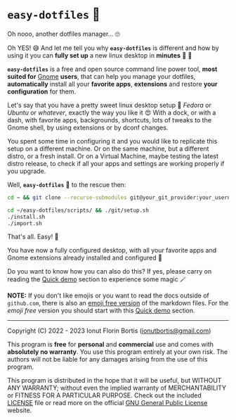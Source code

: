 # `easy-dotfiles` :palm_tree:

Oh nooo, another dotfiles manager... :roll_eyes:

Oh YES! :sweat_smile: And let me tell you why **`easy-dotfiles`** is different and how by using it you can **fully set up** a new linux desktop in **minutes** :exploding_head: :rocket:

**`easy-dotfiles`** is a free and open source command line power tool, **most suited for** [Gnome](https://www.gnome.org/) **users**, that can help you manage your dotfiles, **automatically** install all your **favorite apps**, **extensions** and restore **your configuration** for them.

Let's say that you have a pretty sweet linux desktop setup :penguin: _Fedora_ or _Ubuntu_ or _whatever_, exactly the way you like it :heart_eyes: With a dock, or with a dash, with favorite apps, backgrounds, shortcuts, lots of tweaks to the Gnome shell, by using extensions or by dconf changes.

You spent some time in configuring it and you would like to replicate this setup on a different machine. Or on the same machine, but a different distro, or a fresh install. Or on a Virtual Machine, maybe testing the latest distro release, to check if all your apps and settings are working properly if you upgrade.

Well, **`easy-dotfiles`** :superhero: to the rescue then:

```sh
cd ~ && git clone --recurse-submodules git@your_git_provider:your_username/easy-dotfiles.git

cd ~/easy-dotfiles/scripts/ && ./git/setup.sh
./install.sh
./import.sh
```

That's all. Easy! :star_struck:

You have now a fully configured desktop, with all your favorite apps and Gnome extensions already installed and configured :tada:

Do you want to know how you can also do this? If yes, please carry on reading the [Quick demo](./docs/quick-demo.md#quick-demo) section to experience some magic :magic_wand:

**NOTE:** If you don't like emojis or you want to read the docs outside of `github.com`, there is also an [emoji free version](./docs/no-emoji/) of the markdown files. For the _emoji free_ version you should start with this [Quick demo](./docs/no-emoji/quick-demo.md#quick-demo) section.

---

Copyright (C) 2022 - 2023 Ionut Florin Bortis (ionutbortis@gmail.com)

This program is **free** for **personal** and **commercial** use and comes with **absolutely no warranty**. You use this program entirely at your own risk. The authors will not be liable for any damages arising from the use of this program.

This program is distributed in the hope that it will be useful, but WITHOUT ANY WARRANTY; without even the implied warranty of MERCHANTABILITY or FITNESS FOR A PARTICULAR PURPOSE. Check out the included [LICENSE](./LICENSE) file or read more on the official [GNU General Public License](https://www.gnu.org/licenses/gpl-3.0.en.html) website.

